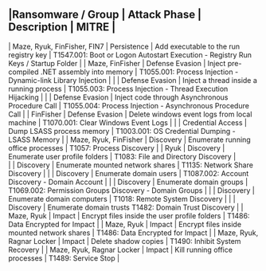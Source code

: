 |Ransomware / Group | Attack Phase | Description | MITRE |
----------------------------------------------------------
| Maze, Ryuk, FinFisher, FIN7 | Persistence | Add executable to the run registry key | T1547.001: Boot or Logon Autostart Execution - Registry Run Keys / Startup Folder |
| Maze, FinFisher | Defense Evasion | Inject pre-compiled .NET assembly into memory | T1055.001: Process Injection - Dynamic-link Library Injection |
| | Defense Evasion | Inject a thread inside a running process | T1055.003: Process Injection - Thread Execution Hijacking |
| | Defense Evasion | Inject code through Asynchronous Procedure Call | T1055.004: Process Injection - Asynchronous Procedure Call | 
| FinFisher | Defense Evasion | Delete windows event logs from local machine | T1070.001: Clear Windows Event Logs |
| | Credential Access | Dump LSASS process memory | T1003.001: OS Credential Dumping - LSASS Memory |
| Maze, Ryuk, FinFisher | Discovery | Enumerate running office processes | T1057: Process Discovery | 
| Ryuk | Discovery | Enumerate user profile folders | T1083: File and Directory Discovery | 	
| | Discovery | Enumerate mounted network shares | T1135: Network Share Discovery |
| | Discovery | Enumerate domain users | T1087.002: Account Discovery - Domain Account | 
| | Discovery | Enumerate domain groups | T1069.002: Permission Groups Discovery - Domain Groups | 
| | Discovery | Enumerate domain computers | T1018: Remote System Discovery |
| | Discovery | Enumerate domain trusts	T1482: Domain Trust Discovery | 
| Maze, Ryuk | Impact | Encrypt files inside the user profile folders | T1486: Data Encrypted for Impact |
| Maze, Ryuk | Impact | Encrypt files inside mounted network shares | T1486: Data Encrypted for Impact |
| Maze, Ryuk, Ragnar Locker | Impact | Delete shadow copies | T1490: Inhibit System Recovery |
| Maze, Ryuk, Ragnar Locker | Impact | Kill running office processes | T1489: Service Stop |
